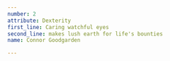 ```yaml
---
number: 2
attribute: Dexterity
first_line: Caring watchful eyes
second_line: makes lush earth for life's bounties
name: Connor Goodgarden

---
```

